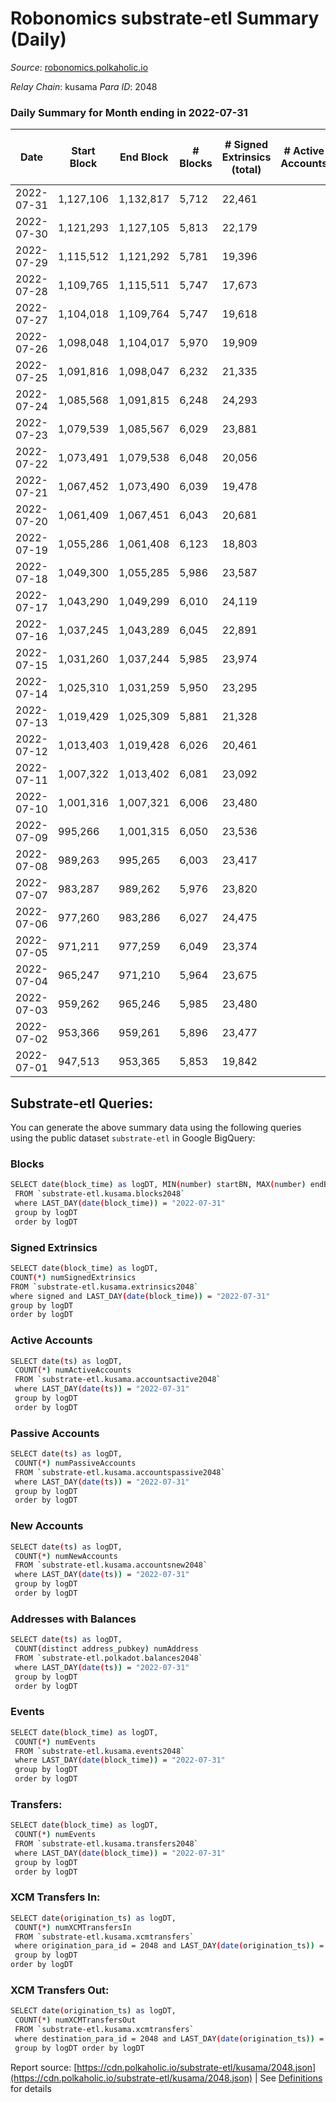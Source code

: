 # Robonomics substrate-etl Summary (Daily)

_Source_: [robonomics.polkaholic.io](https://robonomics.polkaholic.io)

*Relay Chain*: kusama
*Para ID*: 2048



### Daily Summary for Month ending in 2022-07-31


| Date | Start Block | End Block | # Blocks | # Signed Extrinsics (total) | # Active Accounts | # Passive | # New | # Addresses with Balances | # Events | # Transfers | # XCM Transfers In | # XCM Transfers Out | Issues | 
| ---- | ----------- | --------- | -------- | --------------------------- | ----------------- | --------- | ----- | ------------------------- | -------- | ----------- | ------------------ | ------------------- | ------ |
| 2022-07-31 | 1,127,106 | 1,132,817 | 5,712 | 22,461 |  |  |  | 2,664 | 71,867 | 5 ($13.40) |   |   |  |
| 2022-07-30 | 1,121,293 | 1,127,105 | 5,813 | 22,179 |  |  |  | 2,664 | 72,154 | 3 ($3.57) |   |   |  |
| 2022-07-29 | 1,115,512 | 1,121,292 | 5,781 | 19,396 |  |  |  | 2,663 | 66,560 | 10 ($48,605.28) |   |   |  |
| 2022-07-28 | 1,109,765 | 1,115,511 | 5,747 | 17,673 |  |  |  | 2,661 | 63,405 | 3 ($950.71) |   |   |  |
| 2022-07-27 | 1,104,018 | 1,109,764 | 5,747 | 19,618 |  |  |  | 2,659 | 68,542 | 3 ($255.05) |   |   |  |
| 2022-07-26 | 1,098,048 | 1,104,017 | 5,970 | 19,909 |  |  |  | 2,659 | 68,524 | 4 ($1,131.28) |   |   |  |
| 2022-07-25 | 1,091,816 | 1,098,047 | 6,232 | 21,335 |  |  |  | 2,658 | 83,456 | 32 ($2,836.82) |   |   |  |
| 2022-07-24 | 1,085,568 | 1,091,815 | 6,248 | 24,293 |  |  |  | 2,649 | 92,596 | 9 ($158.69) |   |   |  |
| 2022-07-23 | 1,079,539 | 1,085,567 | 6,029 | 23,881 |  |  |  | 2,649 | 102,914 | 7 ($241.64) |   |   |  |
| 2022-07-22 | 1,073,491 | 1,079,538 | 6,048 | 20,056 |  |  |  | 2,648 | 91,518 | 7 ($10,609.76) |   |   |  |
| 2022-07-21 | 1,067,452 | 1,073,490 | 6,039 | 19,478 |  |  |  | 2,646 | 89,647 | 8 ($43.85) |   |   |  |
| 2022-07-20 | 1,061,409 | 1,067,451 | 6,043 | 20,681 |  |  |  | 2,646 | 93,354 | 7 ($10,418.68) |   |   |  |
| 2022-07-19 | 1,055,286 | 1,061,408 | 6,123 | 18,803 |  |  |  | 2,645 | 87,996 | 3 ($145.47) |   |   |  |
| 2022-07-18 | 1,049,300 | 1,055,285 | 5,986 | 23,587 |  |  |  | 2,644 | 101,864 | 5 ($2,840.37) |   |   |  |
| 2022-07-17 | 1,043,290 | 1,049,299 | 6,010 | 24,119 |  |  |  | 2,644 | 103,471 | 12 ($21,284.29) |   |   |  |
| 2022-07-16 | 1,037,245 | 1,043,289 | 6,045 | 22,891 |  |  |  | 2,643 | 99,688 | 6 ($15.11) |   |   |  |
| 2022-07-15 | 1,031,260 | 1,037,244 | 5,985 | 23,974 |  |  |  | 2,641 | 102,794 | 3 ($1,321.41) |   |   |  |
| 2022-07-14 | 1,025,310 | 1,031,259 | 5,950 | 23,295 |  |  |  | 2,637 | 100,732 | 9 ($546.84) |   |   |  |
| 2022-07-13 | 1,019,429 | 1,025,309 | 5,881 | 21,328 |  |  |  | 2,634 | 94,426 |   |   |   |  |
| 2022-07-12 | 1,013,403 | 1,019,428 | 6,026 | 20,461 |  |  |  | 2,634 | 92,537 | 6  |   |   |  |
| 2022-07-11 | 1,007,322 | 1,013,402 | 6,081 | 23,092 |  |  |  | 2,634 | 100,849 | 39 ($1,364.64) |   |   |  |
| 2022-07-10 | 1,001,316 | 1,007,321 | 6,006 | 23,480 |  |  |  | 2,622 | 101,537 | 5 ($9,440.98) |   |   |  |
| 2022-07-09 | 995,266 | 1,001,315 | 6,050 | 23,536 |  |  |  | 2,622 | 102,015 | 7  |   |   |  |
| 2022-07-08 | 989,263 | 995,265 | 6,003 | 23,417 |  |  |  | 2,620 | 101,535 | 4 ($68.79) |   |   |  |
| 2022-07-07 | 983,287 | 989,262 | 5,976 | 23,820 |  |  |  | 2,620 | 102,459 | 12 ($19,411.58) |   |   |  |
| 2022-07-06 | 977,260 | 983,286 | 6,027 | 24,475 |  |  |  | 2,619 | 104,656 | 6  |   |   |  |
| 2022-07-05 | 971,211 | 977,259 | 6,049 | 23,374 |  |  |  | 2,618 | 101,455 | 3 ($11,331.64) |   |   |  |
| 2022-07-04 | 965,247 | 971,210 | 5,964 | 23,675 |  |  |  | 2,617 | 102,014 | 11 ($1,932.89) |   |   |  |
| 2022-07-03 | 959,262 | 965,246 | 5,985 | 23,480 |  |  |  | 2,615 | 101,434 | 5 ($31,310.29) |   |   |  |
| 2022-07-02 | 953,366 | 959,261 | 5,896 | 23,477 |  |  |  | 2,615 | 100,973 | 3 ($2.32) |   |   |  |
| 2022-07-01 | 947,513 | 953,365 | 5,853 | 19,842 |  |  |  | 2,615 | 89,935 | 3 ($2.36) |   |   |  |

## Substrate-etl Queries:
You can generate the above summary data using the following queries using the public dataset `substrate-etl` in Google BigQuery:

### Blocks
```bash
SELECT date(block_time) as logDT, MIN(number) startBN, MAX(number) endBN, COUNT(*) numBlocks 
 FROM `substrate-etl.kusama.blocks2048`  
 where LAST_DAY(date(block_time)) = "2022-07-31" 
 group by logDT 
 order by logDT
```

### Signed Extrinsics
```bash
SELECT date(block_time) as logDT, 
COUNT(*) numSignedExtrinsics 
FROM `substrate-etl.kusama.extrinsics2048`  
where signed and LAST_DAY(date(block_time)) = "2022-07-31" 
group by logDT 
order by logDT
```

### Active Accounts
```bash
SELECT date(ts) as logDT, 
 COUNT(*) numActiveAccounts 
 FROM `substrate-etl.kusama.accountsactive2048` 
 where LAST_DAY(date(ts)) = "2022-07-31" 
 group by logDT 
 order by logDT
```

### Passive Accounts
```bash
SELECT date(ts) as logDT, 
 COUNT(*) numPassiveAccounts 
 FROM `substrate-etl.kusama.accountspassive2048` 
 where LAST_DAY(date(ts)) = "2022-07-31" 
 group by logDT 
 order by logDT
```

### New Accounts
```bash
SELECT date(ts) as logDT, 
 COUNT(*) numNewAccounts 
 FROM `substrate-etl.kusama.accountsnew2048` 
 where LAST_DAY(date(ts)) = "2022-07-31" 
 group by logDT
 order by logDT
```

### Addresses with Balances
```bash
SELECT date(ts) as logDT,
 COUNT(distinct address_pubkey) numAddress 
 FROM `substrate-etl.polkadot.balances2048` 
 where LAST_DAY(date(ts)) = "2022-07-31" 
 group by logDT 
 order by logDT
```

### Events
```bash
SELECT date(block_time) as logDT, 
 COUNT(*) numEvents 
 FROM `substrate-etl.kusama.events2048` 
 where LAST_DAY(date(block_time)) = "2022-07-31" 
 group by logDT 
 order by logDT
```

### Transfers:
```bash
SELECT date(block_time) as logDT, 
 COUNT(*) numEvents 
 FROM `substrate-etl.kusama.transfers2048` 
 where LAST_DAY(date(block_time)) = "2022-07-31" 
 group by logDT 
 order by logDT
```

### XCM Transfers In:
```bash
SELECT date(origination_ts) as logDT, 
 COUNT(*) numXCMTransfersIn 
 FROM `substrate-etl.kusama.xcmtransfers` 
 where origination_para_id = 2048 and LAST_DAY(date(origination_ts)) = "2022-07-31" 
 group by logDT 
order by logDT
```

### XCM Transfers Out:
```bash
SELECT date(origination_ts) as logDT, 
 COUNT(*) numXCMTransfersOut 
 FROM `substrate-etl.kusama.xcmtransfers` 
 where destination_para_id = 2048 and LAST_DAY(date(origination_ts)) = "2022-07-31" 
 group by logDT order by logDT
```


Report source: [https://cdn.polkaholic.io/substrate-etl/kusama/2048.json](https://cdn.polkaholic.io/substrate-etl/kusama/2048.json) | See [Definitions](/DEFINITIONS.md) for details
